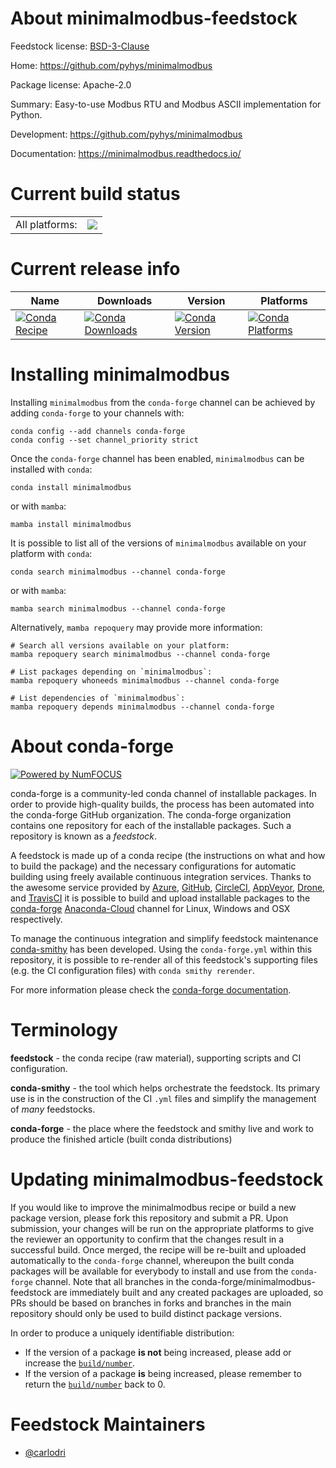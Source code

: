 About minimalmodbus-feedstock
=============================

Feedstock license: [BSD-3-Clause](https://github.com/conda-forge/minimalmodbus-feedstock/blob/main/LICENSE.txt)

Home: https://github.com/pyhys/minimalmodbus

Package license: Apache-2.0

Summary: Easy-to-use Modbus RTU and Modbus ASCII implementation for Python.

Development: https://github.com/pyhys/minimalmodbus

Documentation: https://minimalmodbus.readthedocs.io/

Current build status
====================


<table><tr><td>All platforms:</td>
    <td>
      <a href="https://dev.azure.com/conda-forge/feedstock-builds/_build/latest?definitionId=8547&branchName=main">
        <img src="https://dev.azure.com/conda-forge/feedstock-builds/_apis/build/status/minimalmodbus-feedstock?branchName=main">
      </a>
    </td>
  </tr>
</table>

Current release info
====================

| Name | Downloads | Version | Platforms |
| --- | --- | --- | --- |
| [![Conda Recipe](https://img.shields.io/badge/recipe-minimalmodbus-green.svg)](https://anaconda.org/conda-forge/minimalmodbus) | [![Conda Downloads](https://img.shields.io/conda/dn/conda-forge/minimalmodbus.svg)](https://anaconda.org/conda-forge/minimalmodbus) | [![Conda Version](https://img.shields.io/conda/vn/conda-forge/minimalmodbus.svg)](https://anaconda.org/conda-forge/minimalmodbus) | [![Conda Platforms](https://img.shields.io/conda/pn/conda-forge/minimalmodbus.svg)](https://anaconda.org/conda-forge/minimalmodbus) |

Installing minimalmodbus
========================

Installing `minimalmodbus` from the `conda-forge` channel can be achieved by adding `conda-forge` to your channels with:

```
conda config --add channels conda-forge
conda config --set channel_priority strict
```

Once the `conda-forge` channel has been enabled, `minimalmodbus` can be installed with `conda`:

```
conda install minimalmodbus
```

or with `mamba`:

```
mamba install minimalmodbus
```

It is possible to list all of the versions of `minimalmodbus` available on your platform with `conda`:

```
conda search minimalmodbus --channel conda-forge
```

or with `mamba`:

```
mamba search minimalmodbus --channel conda-forge
```

Alternatively, `mamba repoquery` may provide more information:

```
# Search all versions available on your platform:
mamba repoquery search minimalmodbus --channel conda-forge

# List packages depending on `minimalmodbus`:
mamba repoquery whoneeds minimalmodbus --channel conda-forge

# List dependencies of `minimalmodbus`:
mamba repoquery depends minimalmodbus --channel conda-forge
```


About conda-forge
=================

[![Powered by
NumFOCUS](https://img.shields.io/badge/powered%20by-NumFOCUS-orange.svg?style=flat&colorA=E1523D&colorB=007D8A)](https://numfocus.org)

conda-forge is a community-led conda channel of installable packages.
In order to provide high-quality builds, the process has been automated into the
conda-forge GitHub organization. The conda-forge organization contains one repository
for each of the installable packages. Such a repository is known as a *feedstock*.

A feedstock is made up of a conda recipe (the instructions on what and how to build
the package) and the necessary configurations for automatic building using freely
available continuous integration services. Thanks to the awesome service provided by
[Azure](https://azure.microsoft.com/en-us/services/devops/), [GitHub](https://github.com/),
[CircleCI](https://circleci.com/), [AppVeyor](https://www.appveyor.com/),
[Drone](https://cloud.drone.io/welcome), and [TravisCI](https://travis-ci.com/)
it is possible to build and upload installable packages to the
[conda-forge](https://anaconda.org/conda-forge) [Anaconda-Cloud](https://anaconda.org/)
channel for Linux, Windows and OSX respectively.

To manage the continuous integration and simplify feedstock maintenance
[conda-smithy](https://github.com/conda-forge/conda-smithy) has been developed.
Using the ``conda-forge.yml`` within this repository, it is possible to re-render all of
this feedstock's supporting files (e.g. the CI configuration files) with ``conda smithy rerender``.

For more information please check the [conda-forge documentation](https://conda-forge.org/docs/).

Terminology
===========

**feedstock** - the conda recipe (raw material), supporting scripts and CI configuration.

**conda-smithy** - the tool which helps orchestrate the feedstock.
                   Its primary use is in the construction of the CI ``.yml`` files
                   and simplify the management of *many* feedstocks.

**conda-forge** - the place where the feedstock and smithy live and work to
                  produce the finished article (built conda distributions)


Updating minimalmodbus-feedstock
================================

If you would like to improve the minimalmodbus recipe or build a new
package version, please fork this repository and submit a PR. Upon submission,
your changes will be run on the appropriate platforms to give the reviewer an
opportunity to confirm that the changes result in a successful build. Once
merged, the recipe will be re-built and uploaded automatically to the
`conda-forge` channel, whereupon the built conda packages will be available for
everybody to install and use from the `conda-forge` channel.
Note that all branches in the conda-forge/minimalmodbus-feedstock are
immediately built and any created packages are uploaded, so PRs should be based
on branches in forks and branches in the main repository should only be used to
build distinct package versions.

In order to produce a uniquely identifiable distribution:
 * If the version of a package **is not** being increased, please add or increase
   the [``build/number``](https://docs.conda.io/projects/conda-build/en/latest/resources/define-metadata.html#build-number-and-string).
 * If the version of a package **is** being increased, please remember to return
   the [``build/number``](https://docs.conda.io/projects/conda-build/en/latest/resources/define-metadata.html#build-number-and-string)
   back to 0.

Feedstock Maintainers
=====================

* [@carlodri](https://github.com/carlodri/)

